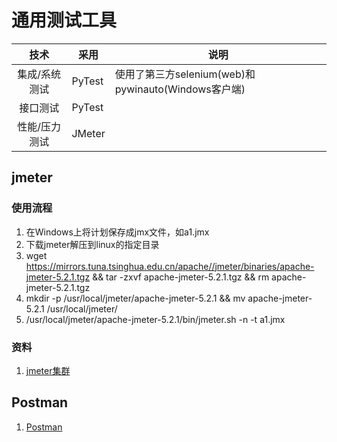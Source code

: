 # 通用测试工具

| 技术 | 采用 | 说明 |
| :----: | ---- | ---- |
| 集成/系统测试 | PyTest | 使用了第三方selenium(web)和pywinauto(Windows客户端) |
| 接口测试 | PyTest |  |
| 性能/压力测试 | JMeter |  |

## jmeter
### 使用流程
1. 在Windows上将计划保存成jmx文件，如a1.jmx
1. 下载jmeter解压到linux的指定目录
  1. wget https://mirrors.tuna.tsinghua.edu.cn/apache//jmeter/binaries/apache-jmeter-5.2.1.tgz && tar -zxvf apache-jmeter-5.2.1.tgz && rm apache-jmeter-5.2.1.tgz
  1. mkdir -p /usr/local/jmeter/apache-jmeter-5.2.1 && mv apache-jmeter-5.2.1 /usr/local/jmeter/
1. /usr/local/jmeter/apache-jmeter-5.2.1/bin/jmeter.sh -n -t a1.jmx

### 资料
1. [jmeter集群](https://my.oschina.net/u/1241970/blog/635507)

## Postman
1. [Postman](https://blog.csdn.net/u012453843/article/details/78537040)

